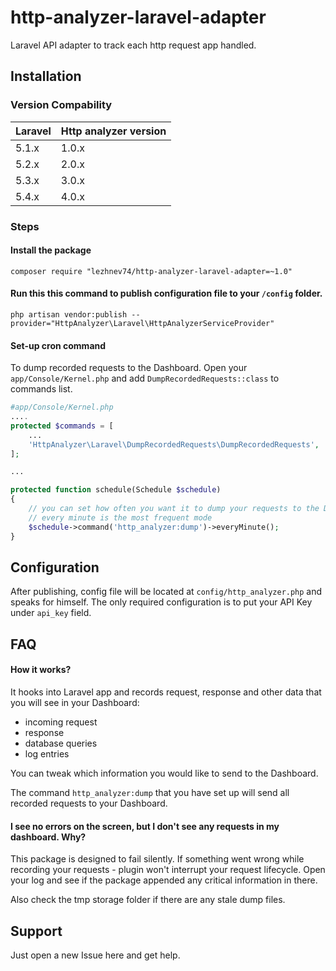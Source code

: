 # http-analyzer-laravel-adapter
Laravel API adapter to track each http request app handled.

## Installation

### Version Compability
 Laravel  | Http analyzer version
:---------|:----------
 5.1.x    | 1.0.x
 5.2.x    | 2.0.x
 5.3.x    | 3.0.x
 5.4.x    | 4.0.x

### Steps
#### Install the package

```
composer require "lezhnev74/http-analyzer-laravel-adapter=~1.0"
```

#### Run this this command to publish configuration file to your `/config` folder.

```
php artisan vendor:publish --provider="HttpAnalyzer\Laravel\HttpAnalyzerServiceProvider"
```

#### Set-up cron command 
To dump recorded requests to the Dashboard. Open your `app/Console/Kernel.php` and add `DumpRecordedRequests::class` to commands list.

```php
#app/Console/Kernel.php
....
protected $commands = [
    ...
    'HttpAnalyzer\Laravel\DumpRecordedRequests\DumpRecordedRequests',
];

...

protected function schedule(Schedule $schedule)
{
    // you can set how often you want it to dump your requests to the Dashboard
    // every minute is the most frequent mode
    $schedule->command('http_analyzer:dump')->everyMinute();
}
```

## Configuration
After publishing, config file will be located at `config/http_analyzer.php` and speaks for himself.
The only required configuration is to put your API Key under `api_key` field.


## FAQ
#### How it works?
It hooks into Laravel app and records request, response and other data that you will see in your Dashboard:
* incoming request
* response
* database queries
* log entries

You can tweak which information you would like to send to the Dashboard.

The command `http_analyzer:dump` that you have set up will send all recorded requests to your Dashboard. 


#### I see no errors on the screen, but I don't see any requests in my dashboard. Why?
 
This package is designed to fail silently. If something went wrong while recording your requests - plugin won't interrupt your request lifecycle. Open your log and see if the package appended any critical information in there. 

Also check the tmp storage folder if there are any stale dump files.
 

## Support
Just open a new Issue here and get help.